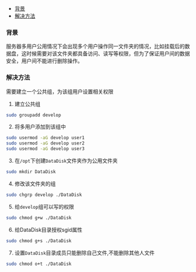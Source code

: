 - [背景](#背景)
- [解决方法](#解决方法)

### 背景          
服务器多用户公用情况下会出现多个用户操作同一文件夹的情况，比如挂载后的数据盘，这时候需要对该文件夹都具备访问、读写等权限，但为了保证用户间的数据安全，用户间不能进行删除操作。          

### 解决方法          
需要建立一个公共组，为该组用户设置相关权限          
1. 建立公共组          
```sh
sudo groupadd develop
```          

2. 将多用户添加到该组中          
```sh
sudo usermod -aG develop user1
sudo usermod -aG develop user2
sudo usermod -aG develop user3
```          

3. 在`/opt`下创建`DataDisk`文件夹作为公用文件夹          
```sh
sudo mkdir DataDisk
```          

4. 修改该文件夹的组     
```sh
sudo chgrp develop ./DataDisk
```     

5. 给`develop`组可以写的权限          
```sh
sudo chmod g+w ./DataDisk
```          

6. 给DataDisk目录授权sgid属性        
```sh
sudo chmod g+s ./DataDisk
```          

7. 设置`DataDisk`目录成员只能删除自己文件,不能删除其他人文件       
```sh
sudo chmod o+t ./DataDisk
```          

